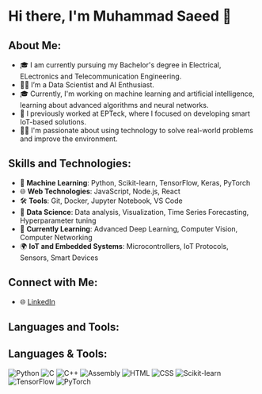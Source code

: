 # Hi there, I'm Muhammad Saeed 👋

## About Me:
- 🎓 I am currently pursuing my Bachelor's degree in Electrical, ELectronics and Telecommunication Engineering.
- 👨‍💻 I’m a Data Scientist and AI Enthusiast.
- 🎓 Currently, I'm working on machine learning and artificial intelligence, learning about advanced algorithms and neural networks.
- 💼 I previously worked at EPTeck, where I focused on developing smart IoT-based solutions.
- 🧑‍🔬 I'm passionate about using technology to solve real-world problems and improve the environment.

## Skills and Technologies:
- 🤖 **Machine Learning**: Python, Scikit-learn, TensorFlow, Keras, PyTorch
- 🌐 **Web Technologies**: JavaScript, Node.js, React
- 🛠️ **Tools**: Git, Docker, Jupyter Notebook, VS Code
- 🧠 **Data Science**: Data analysis, Visualization, Time Series Forecasting, Hyperparameter tuning
- 🌱 **Currently Learning**: Advanced Deep Learning, Computer Vision, Computer Networking
- 🌍 **IoT and Embedded Systems**: Microcontrollers, IoT Protocols, Sensors, Smart Devices

## Connect with Me:
- 🌐 [LinkedIn](https://www.linkedin.com/in/muhammad-saeed-b6176a271/)

## Languages and Tools:
## Languages & Tools:
![Python](https://img.shields.io/badge/-Python-3776AB?style=flat&logo=python&logoColor=white)
![C](https://img.shields.io/badge/-C-A8B9CC?style=flat&logo=c&logoColor=white)
![C++](https://img.shields.io/badge/-C%2B%2B-00599C?style=flat&logo=c%2B%2B&logoColor=white)
![Assembly](https://img.shields.io/badge/-Assembly-6E4C13?style=flat&logo=assembly&logoColor=white)
![HTML](https://img.shields.io/badge/-HTML-E34F26?style=flat&logo=html5&logoColor=white)
![CSS](https://img.shields.io/badge/-CSS-1572B6?style=flat&logo=css3&logoColor=white)
![Scikit-learn](https://img.shields.io/badge/-Scikit--learn-F7931E?style=flat&logo=scikit-learn&logoColor=white)
![TensorFlow](https://www.tensorflow.org/)
![PyTorch](https://img.shields.io/badge/-PyTorch-EE4C2C?style=flat&logo=pytorch&logoColor=white)


<!---
Saeed-dev2/Saeed-dev2 is a ✨ special ✨ repository because its `README.md` (this file) appears on your GitHub profile.
You can click the Preview link to take a look at your changes.
--->
